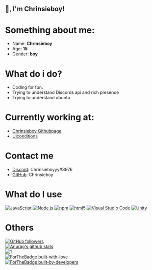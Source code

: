 ## 👋, I'm Chrinsieboy!

# Something about me:
- Name: **Chrinsieboy**
- Age: **15**
- Gender: **boy**

# What do i do?
- Coding for fun.
- Trying to understand Discords api and rich presence
- Trying to understand ubuntu

# Currently working at:
- [Chrinsieboy Githubpage](https://github.com/Chrinsieboy.github.io)
- [Uiconditions](https://github.com/Uiconditions)

# Contact me 
- [Discord](https://discord.com/): Chrinsieboyyy#3976
- [GitHub](https://github.com/): Chrinsieboy

# What do I use
[<img alt="JavaScript" src="https://img.shields.io/badge/-JavaScript-edb200?style=flat-square&logo=javascript&logoColor=white" />](https://developer.mozilla.org/en-US/docs/Web/JavaScript) [<img alt="Node.js" src="https://img.shields.io/badge/-Node.js-43853d?style=flat-square&logo=Node.js&logoColor=white" />](https://nodejs.org) [<img alt="npm" src="https://img.shields.io/badge/-NPM-CB3837?style=flat-square&logo=npm&logoColor=white" />](https://npmjs.com) [<img alt="html5" src="https://img.shields.io/badge/-HTML5-E34F26?style=flat-square&logo=html5&logoColor=white" />](https://developer.mozilla.org/en-US/docs/Web/Guide/HTML/HTML5) [<img alt="Visual Studio Code" src="https://img.shields.io/badge/-Visual Studio Code-007ACC?style=flat-square&logo=visual-studio-code&logoColor=white" />](https://code.visualstudio.com/) [![Unity](https://img.shields.io/badge/Unity-57b9d3.svg?style=flat&logo=unity)](https://unity3d.com)

# Others
[![GitHub followers](https://img.shields.io/github/followers/Chrinsieboy.svg?style=social&label=Follow&maxAge=2592000)](https://github.com/Chrinsieboy?tab=followers)<br>
[![Anurag's github stats](https://github-readme-stats.vercel.app/api?username=Chrinsieboy&theme=blue-green)](https://github.com/anuraghazra/github-readme-stats)<br>
![1](https://github-readme-stats.vercel.app/api/top-langs/?username=Chrinsieboy&theme=blue-green)<br>
[![ForTheBadge built-with-love](http://ForTheBadge.com/images/badges/built-with-love.svg)](https://GitHub.com/Chrinsieboy/)<br>
[![ForTheBadge built-by-developers](http://ForTheBadge.com/images/badges/built-by-developers.svg)](https://GitHub.com/Chrinsieboy/)
